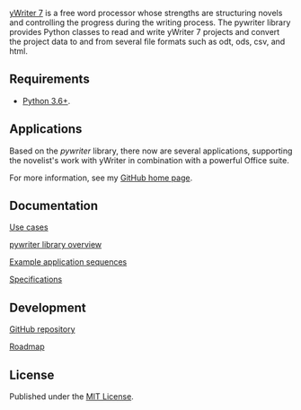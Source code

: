 [yWriter 7](http://www.spacejock.com/yWriter7.html) is a free word processor whose strengths are structuring novels and controlling the progress during the writing process. The pywriter library provides Python classes to read and write yWriter 7 projects and convert the project data to and from several file formats such as odt, ods, csv, and html.


## Requirements

- [Python 3.6+](https://www.python.org). 

## Applications

Based on the  _pywriter_  library, there now are several applications, supporting the novelist's work with yWriter in combination with a powerful Office suite. 

For more information, see my [GitHub home page](https://peter88213.github.io).

## Documentation

[Use cases](uc)

[pywriter library overview](lib)

[Example application sequences](sd)

[Specifications](spec)

## Development

[GitHub repository](https://github.com/peter88213/PyWriter)

[Roadmap](roadmap)

## License

Published under the [MIT License](http://www.opensource.org/licenses/mit-license.php).